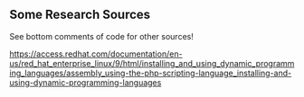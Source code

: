 ## Some Research Sources
See bottom comments of code for other sources!

https://access.redhat.com/documentation/en-us/red_hat_enterprise_linux/9/html/installing_and_using_dynamic_programming_languages/assembly_using-the-php-scripting-language_installing-and-using-dynamic-programming-languages
